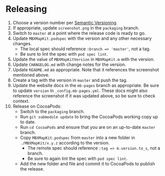 # Releasing

1. Choose a version number per [Semantic Versioning](http://semver.org/). 
1. If appropriate, update `screenshot.png` in the `packaging` branch. 
1. Switch to `master` at a point where the release code is ready to go. 
1. Update `MBXMapKit.podspec` with the version and any other necessary changes. 
    - The local spec should reference `:branch => 'master'`, not a tag. 
    - Be sure to lint the spec with `pod spec lint`. 
1. Update the value of `MBXMapKitVersion` in `MBXMapKit.m` with the version. 
1. Update `CHANGELOG.md` with change notes for the version. 
1. Update `README.md` as appropriate. Note that it references the screenshot mentioned above. 
1. Create a tag with the version in `master` and push the tag. 
1. Update the website docs in the `mb-pages` branch as appropriate. Be sure to update `version` in `_config.mb-pages.yml`. These docs might also reference the screenshot if it was updated above, so be sure to check context. 
1. Release on CocoaPods: 
    - Switch to the `packaging` branch. 
    - Run `git submodule update` to bring the CocoaPods working copy up to date. 
    - Run `cd CocoaPods` and ensure that you are on an up-to-date `master` branch. 
    - Copy `MBXMapKit.podspec` from `master` into a new folder in `./MBXMapKit/x.y.z` according to the version. 
        - The remote spec should reference `:tag => m.version.to_s`, not a branch. 
        - Be sure to again lint the spec with `pod spec lint`. 
    - Add the new folder and file and commit it to CocoaPods to publish the release. 
